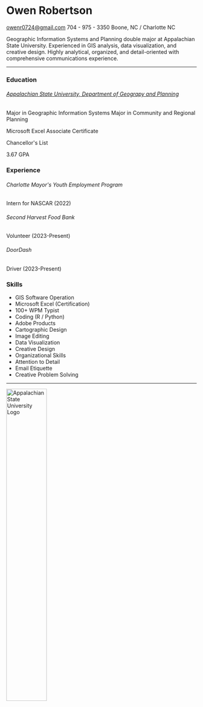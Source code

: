 # Owen Robertson

<owenr0724@gmail.com>
704 - 975 - 3350
Boone, NC / Charlotte NC

Geographic Information Systems and Planning double major at Appalachian State University. Experienced in GIS analysis, data visualization, and creative design. Highly analytical, organized, and detail-oriented with comprehensive communications experience.

---

### Education

###### [Appalachian State University, Department of Geograpy and Planning](https://geo.appstate.edu)

Major in Geographic Information Systems
Major in Community and Regional Planning

Microsoft Excel Associate Certificate

Chancellor's List

3.67 GPA

### Experience

###### Charlotte Mayor's Youth Employment Program
Intern for NASCAR (2022)

###### Second Harvest Food Bank
Volunteer (2023-Present)

###### DoorDash
Driver (2023-Present)

### Skills

* GIS Software Operation
* Microsoft Excel (Certification)
* 100+ WPM Typist
* Coding (R / Python)
* Adobe Products
* Cartographic Design
* Image Editing
* Data Visualization
* Creative Design
* Organizational Skills
* Attention to Detail
* Email Etiquette
* Creative Problem Solving

---

<img src="./applogo.png" alt="Appalachian State University Logo" width="46%"/>